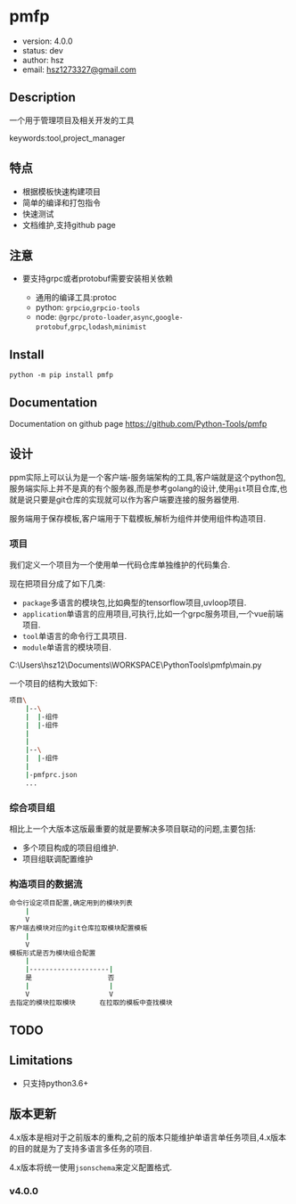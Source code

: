 # pmfp

+ version: 4.0.0
+ status: dev
+ author: hsz
+ email: hsz1273327@gmail.com

## Description

一个用于管理项目及相关开发的工具

keywords:tool,project_manager

## 特点

+ 根据模板快速构建项目
+ 简单的编译和打包指令
+ 快速测试
+ 文档维护,支持github page

## 注意

+ 要支持grpc或者protobuf需要安装相关依赖
  
    + 通用的编译工具:protoc
    + python: `grpcio`,`grpcio-tools`
    + node: `@grpc/proto-loader`,`async`,`google-protobuf`,`grpc`,`lodash`,`minimist`
  
## Install

`python -m pip install pmfp`


## Documentation

Documentation on github page <https://github.com/Python-Tools/pmfp>

## 设计

ppm实际上可以认为是一个客户端-服务端架构的工具,客户端就是这个python包,服务端实际上并不是真的有个服务器,而是参考golang的设计,使用`git`项目仓库,也就是说只要是git仓库的实现就可以作为客户端要连接的服务器使用.

服务端用于保存模板,客户端用于下载模板,解析为组件并使用组件构造项目.

### 项目

我们定义一个项目为一个使用单一代码仓库单独维护的代码集合.

现在把项目分成了如下几类:
+ `package`多语言的模块包,比如典型的tensorflow项目,uvloop项目.
+ `application`单语言的应用项目,可执行,比如一个grpc服务项目,一个vue前端项目.
+ `tool`单语言的命令行工具项目.
+ `module`单语言的模块项目.

C:\Users\hsz12\Documents\WORKSPACE\PythonTools\pmfp\main.py

一个项目的结构大致如下:

```bash
项目\
    |--\
    |  |-组件
    |  |-组件
    |
    |
    |--\
    |  |-组件
    |
    |-pmfprc.json
    ...
```

### 综合项目组

相比上一个大版本这版最重要的就是要解决多项目联动的问题,主要包括:

+ 多个项目构成的项目组维护.
+ 项目组联调配置维护

### 构造项目的数据流

```bash
命令行设定项目配置,确定用到的模块列表
    |
    V
客户端去模块对应的git仓库拉取模块配置模板
    |
    V
模板形式是否为模块组合配置
    |
    |--------------------|
    是                   否
    |                    |
    V                    V
去指定的模块拉取模块      在拉取的模板中查找模块
```

## TODO



## Limitations

+ 只支持python3.6+

## 版本更新

4.x版本是相对于之前版本的重构,之前的版本只能维护单语言单任务项目,4.x版本的目的就是为了支持多语言多任务的项目.

4.x版本将统一使用`jsonschema`来定义配置格式.

### v4.0.0

